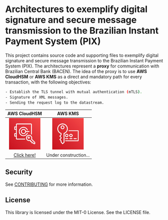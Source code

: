 # Architectures to exemplify digital signature and secure message transmission to the Brazilian Instant Payment System (PIX)

This project contains source code and supporting files to exemplify digital signature and secure message transmission to the Brazilian Instant Payment System (PIX).  The architectures represent a **proxy** for communication with Brazilian Central Bank (BACEN). The idea of the proxy is to use **AWS CloudHSM** or **AWS KMS** as a direct and mandatory path for every transaction, with the following objectives:

```bash
- Establish the TLS tunnel with mutual authentication (mTLS).
- Signature of XML messages.
- Sending the request log to the datastream.
```

AWS CloudHSM | AWS KMS  |
:-:|:-:|
<img src="/images/hsm.jpg" width="100" height="100">|<img src="/images/kms.jpg" width="100" height="100">|
[Click here!](/README-CloudHSM.md)|Under construction...|

## Security

See [CONTRIBUTING](CONTRIBUTING.md#security-issue-notifications) for more information.

## License

This library is licensed under the MIT-0 License. See the LICENSE file.

